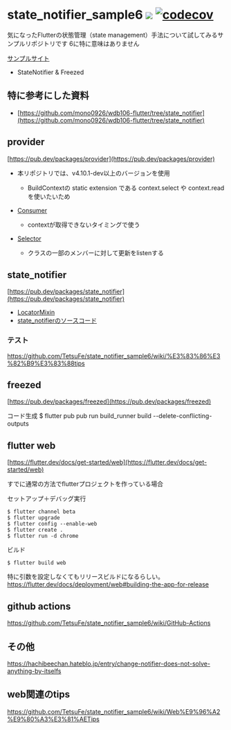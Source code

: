 # state_notifier_sample6 ![](https://github.com/tetsufe/state_notifier_sample6/workflows/Flutter%20CI/badge.svg) [![codecov](https://codecov.io/gh/TetsuFe/state_notifier_sample6/branch/master/graph/badge.svg)](https://codecov.io/gh/TetsuFe/state_notifier_sample6)
気になったFlutterの状態管理（state management）手法について試してみるサンプルリポジトリです
6に特に意味はありません

[サンプルサイト](https://tetsufe.github.io/state_notifier_sample6/)

- StateNotifier & Freezed


## 特に参考にした資料
- [https://github.com/mono0926/wdb106-flutter/tree/state_notifier](https://github.com/mono0926/wdb106-flutter/tree/state_notifier)

## provider
[https://pub.dev/packages/provider](https://pub.dev/packages/provider)

- 本リポジトリでは、v4.10.1-dev以上のバージョンを使用
  - BuildContextの static extension である context.select や context.read を使いたいため

- [Consumer](https://pub.dev/documentation/provider/latest/provider/Consumer-class.html)
  - contextが取得できないタイミングで使う
- [Selector]()
  - クラスの一部のメンバーに対して更新をlistenする

## state_notifier
[https://pub.dev/packages/state_notifier](https://pub.dev/packages/state_notifier)


- [LocatorMixin](https://pub.dev/documentation/state_notifier/latest/state_notifier/LocatorMixin-mixin.html)
- [state_notifierのソースコード](https://github.com/rrousselGit/state_notifier/blob/master/packages/state_notifier/lib/state_notifier.dart)


### テスト
https://github.com/TetsuFe/state_notifier_sample6/wiki/%E3%83%86%E3%82%B9%E3%83%88tips


## freezed
[https://pub.dev/packages/freezed](https://pub.dev/packages/freezed)

コード生成
$ flutter pub pub run build_runner build --delete-conflicting-outputs

## flutter web
[https://flutter.dev/docs/get-started/web](https://flutter.dev/docs/get-started/web)

すでに通常の方法でflutterプロジェクトを作っている場合

セットアップ＋デバッグ実行

```
$ flutter channel beta
$ flutter upgrade
$ flutter config --enable-web
$ flutter create .
$ flutter run -d chrome
```

ビルド

```
$ flutter build web
```

特に引数を設定しなくてもリリースビルドになるらしい。
https://flutter.dev/docs/deployment/web#building-the-app-for-release



## github actions
https://github.com/TetsuFe/state_notifier_sample6/wiki/GitHub-Actions


## その他
https://hachibeechan.hateblo.jp/entry/change-notifier-does-not-solve-anything-by-itselfs


## web関連のtips
https://github.com/TetsuFe/state_notifier_sample6/wiki/Web%E9%96%A2%E9%80%A3%E3%81%AETips
